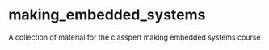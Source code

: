 # making_embedded_systems
A collection of material for the classpert making embedded systems course
